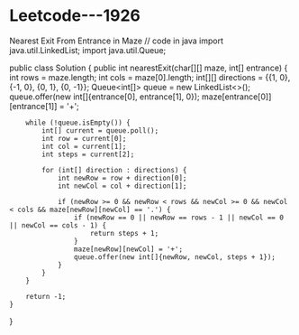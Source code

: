 # Leetcode---1926
Nearest Exit From Entrance in Maze
// code in java
import java.util.LinkedList;
import java.util.Queue;

public class Solution {
    public int nearestExit(char[][] maze, int[] entrance) {
        int rows = maze.length;
        int cols = maze[0].length;
        int[][] directions = {{1, 0}, {-1, 0}, {0, 1}, {0, -1}};
        Queue<int[]> queue = new LinkedList<>();
        queue.offer(new int[]{entrance[0], entrance[1], 0});
        maze[entrance[0]][entrance[1]] = '+';

        while (!queue.isEmpty()) {
            int[] current = queue.poll();
            int row = current[0];
            int col = current[1];
            int steps = current[2];

            for (int[] direction : directions) {
                int newRow = row + direction[0];
                int newCol = col + direction[1];

                if (newRow >= 0 && newRow < rows && newCol >= 0 && newCol < cols && maze[newRow][newCol] == '.') {
                    if (newRow == 0 || newRow == rows - 1 || newCol == 0 || newCol == cols - 1) {
                        return steps + 1;
                    }
                    maze[newRow][newCol] = '+';
                    queue.offer(new int[]{newRow, newCol, steps + 1});
                }
            }
        }

        return -1;
    }
}

